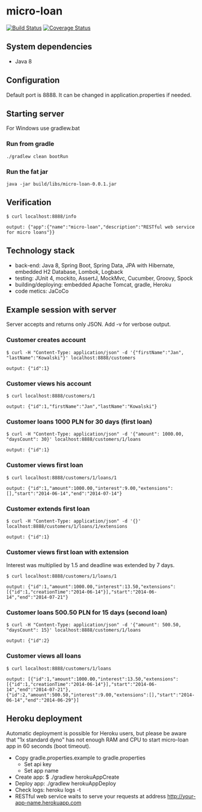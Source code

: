 # micro-loan
[![Build Status](https://travis-ci.org/dst/micro-loan.svg)](https://travis-ci.org/dst/micro-loan)
[![Coverage Status](https://coveralls.io/repos/dst/micro-loan/badge.png)](https://coveralls.io/r/dst/micro-loan)

## System dependencies
- Java 8

## Configuration
Default port is 8888. It can be changed in application.properties if needed.

## Starting server
For Windows use gradlew.bat

### Run from gradle
    ./gradlew clean bootRun

### Run the fat jar
    java -jar build/libs/micro-loan-0.0.1.jar

## Verification
    $ curl localhost:8888/info
    
    output: {"app":{"name":"micro-loan","description":"RESTful web service for micro loans"}}

## Technology stack
- back-end: Java 8, Spring Boot, Spring Data, JPA with Hibernate, embedded H2 Database, Lombok, Logback
- testing: JUnit 4, mockito, AssertJ, MockMvc, Cucumber, Groovy, Spock
- building/deploying: embedded Apache Tomcat, gradle, Heroku
- code metics: JaCoCo

## Example session with server
Server accepts and returns only JSON. Add -v for verbose output.

### Customer creates account
    $ curl -H "Content-Type: application/json" -d '{"firstName":"Jan", "lastName":"Kowalski"}' localhost:8888/customers
    
    output: {"id":1}

### Customer views his account
    $ curl localhost:8888/customers/1
    
    output: {"id":1,"firstName":"Jan","lastName":"Kowalski"}

### Customer loans 1000 PLN for 30 days (first loan)
    $ curl -H "Content-Type: application/json" -d '{"amount": 1000.00, "daysCount": 30}' localhost:8888/customers/1/loans
    
    output: {"id":1}

### Customer views first loan
    $ curl localhost:8888/customers/1/loans/1
    
    output: {"id":1,"amount":1000.00,"interest":9.00,"extensions":[],"start":"2014-06-14","end":"2014-07-14"}
    
### Customer extends first loan
    $ curl -H "Content-Type: application/json" -d '{}' localhost:8888/customers/1/loans/1/extensions
    
    output: {"id":1}
    
### Customer views first loan with extension
Interest was multiplied by 1.5 and deadline was extended by 7 days.
 
    $ curl localhost:8888/customers/1/loans/1
    
    output: {"id":1,"amount":1000.00,"interest":13.50,"extensions":[{"id":1,"creationTime":"2014-06-14"}],"start":"2014-06-14","end":"2014-07-21"}

### Customer loans 500.50 PLN for 15 days (second loan)
    $ curl -H "Content-Type: application/json" -d '{"amount": 500.50, "daysCount": 15}' localhost:8888/customers/1/loans
    
    output: {"id":2}

### Customer views all loans
    $ curl localhost:8888/customers/1/loans
    
    output: [{"id":1,"amount":1000.00,"interest":13.50,"extensions":[{"id":1,"creationTime":"2014-06-14"}],"start":"2014-06-14","end":"2014-07-21"},{"id":2,"amount":500.50,"interest":9.00,"extensions":[],"start":"2014-06-14","end":"2014-06-29"}]

## Heroku deployment
Automatic deployment is possible for Heroku users, but please be aware that "1x standard dyno"
has not enough RAM and CPU to start micro-loan app in 60 seconds (boot timeout).

- Copy gradle.properties.example to gradle.properties
    - Set api key
    - Set app name
- Create app: $ ./gradlew herokuAppCreate
- Deploy app: ./gradlew herokuAppDeploy
- Check logs: heroku logs -t
- RESTful web service waits to serve your requests at address http://your-app-name.herokuapp.com
